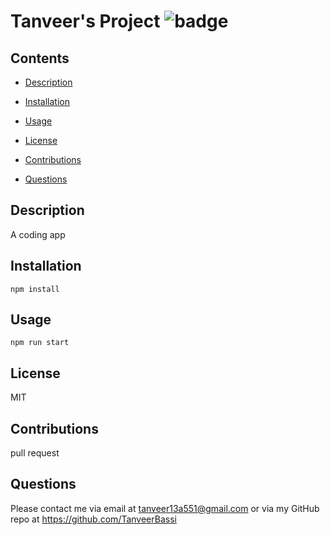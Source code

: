 # Tanveer's Project ![badge](https://img.shields.io/badge/MIT-license-green)
## Contents
- [Description](#description)
- [Installation](#installation)
- [Usage](#usage)
- [License](#license)
- [Contributions](#contributions)

- [Questions](#questions)
## Description
A coding app
## Installation
```
npm install
```
## Usage
```
npm run start
```
## License
MIT
## Contributions
pull request 

## Questions
Please contact me via email at tanveer13a551@gmail.com or via my GitHub repo at https://github.com/TanveerBassi